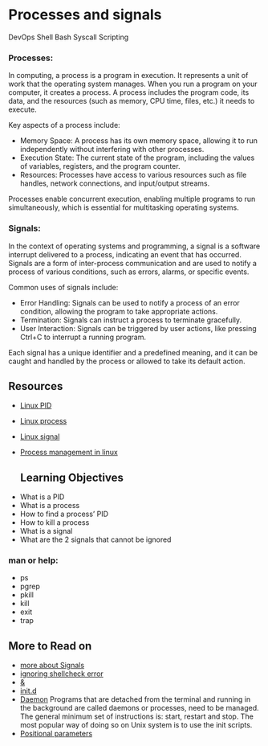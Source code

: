 # Processes and signals
DevOps
Shell
Bash
Syscall
Scripting
### Processes:
In computing, a process is a program in execution. It represents a unit of work that the operating system manages. When you run a program on your computer, it creates a process. A process includes the program code, its data, and the resources (such as memory, CPU time, files, etc.) it needs to execute.

Key aspects of a process include: 
* Memory Space: A process has its own memory space, allowing it to run independently without interfering with other processes.
* Execution State: The current state of the program, including the values of variables, registers, and the program counter.
* Resources: Processes have access to various resources such as file handles, network connections, and input/output streams.

Processes enable concurrent execution, enabling multiple programs to run simultaneously, which is essential for multitasking operating systems.

### Signals:

In the context of operating systems and programming, a signal is a software interrupt delivered to a process, indicating an event that has occurred. Signals are a form of inter-process communication and are used to notify a process of various conditions, such as errors, alarms, or specific events.

Common uses of signals include:
* Error Handling: Signals can be used to notify a process of an error condition, allowing the program to take appropriate actions.
* Termination: Signals can instruct a process to terminate gracefully.
* User Interaction: Signals can be triggered by user actions, like pressing Ctrl+C to interrupt a running program.
  
Each signal has a unique identifier and a predefined meaning, and it can be caught and handled by the process or allowed to take its default action.

## Resources
* [Linux PID](https://intranet.alxswe.com/rltoken/qVGxUt1QMIV4B4oVrQBlQg)
* [Linux process](https://intranet.alxswe.com/rltoken/px2TdWSjVO8i9SB5gHchAw)
* [Linux signal](https://intranet.alxswe.com/rltoken/qQSGz9CN52PVF3IPCuaRiw)
* [Process management in linux](https://intranet.alxswe.com/rltoken/XlYrlghzNZ6Z1cbI_IPaiA)

  ## Learning Objectives
- What is a PID
- What is a process
- How to find a process’ PID
- How to kill a process
- What is a signal
- What are the 2 signals that cannot be ignored

### man or help:

- ps
- pgrep
- pkill
- kill
- exit
- trap

## More to Read on


* [more about Signals](https://intranet.alxswe.com/rltoken/BOU-KVNMqfKEIBo_VOI26A)
* [ignoring shellcheck error](https://intranet.alxswe.com/rltoken/vErRT8QGU2bwJ6FLvPLzxw)
* [&](https://intranet.alxswe.com/rltoken/R4YSgPT1k0PhWCrB0TYzoQ)
* [init.d](https://intranet.alxswe.com/rltoken/sVqN4oNYYO6ojS4ctT02Jw)
* [Daemon](https://intranet.alxswe.com/rltoken/kCoQ5aYO3towdDQFVPcfNg) Programs that are detached from the terminal and running in the background are called daemons or processes, need to be managed. The general minimum set of instructions is: start, restart and stop. The most popular way of doing so on Unix system is to use the init scripts.
* [Positional parameters](https://intranet.alxswe.com/rltoken/TJ2rxUwRsnM1mJQHSCnOQA)
